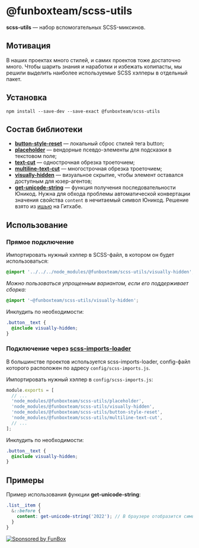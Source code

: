 # @funboxteam/scss-utils

**scss-utils** — набор вспомогательных SCSS-миксинов.

## Мотивация

В наших проектах много стилей, и самих проектов тоже достаточно много. Чтобы шарить знания и наработки и
избежать копипасты, мы решили выделить наиболее используемые SCSS хэлперы в отдельный пакет.

## Установка

```shell
npm install --save-dev --save-exact @funboxteam/scss-utils
```

## Состав библиотеки

- **[button-style-reset](./button-style-reset.scss)** — локальный сброс стилей тега button;
- **[placeholder](./placeholder.scss)** — вендорные псевдо-элементы для подсказки в текстовом поле;
- **[text-cut](./text-cut.scss)** — однострочная обрезка троеточием;
- **[multiline-text-cut](./multiline-text-cut.scss)** — многострочная обрезка троеточием;
- **[visually-hidden](./visually-hidden.scss)** — визуальное скрытие, чтобы элемент оставался доступным для юзер-агентов;
- **[get-unicode-string](./get-unicode-string.scss)** — функция получения последовательности Юникод. Нужна для обхода проблемы автоматической конвертации значения свойства `content` в нечитаемый символ Юникод. Решение взято из [ишью](https://github.com/sass/sass/issues/659#issuecomment-64819075) на Гитхабе.


## Использование

### Прямое подключение

Импортировать нужный хэлпер в SCSS-файл, в котором он будет использоваться:

```scss
@import '../../../node_modules/@funboxteam/scss-utils/visually-hidden';
```

*Можно пользоваться упрощенным вариантом, если его поддерживает сборка:*

```scss
@import '~@funboxteam/scss-utils/visually-hidden';
```

Инклудить по необходимости:

```scss
.button__text {
  @include visually-hidden;
}
```

### Подключение через [scss-imports-loader](https://github.com/funbox/scss-imports-loader)

В большинстве проектов используется scss-imports-loader, config-файл которого расположен по адресу `config/scss-imports.js`.

Импортировать нужный хэлпер в `config/scss-imports.js`:

```js
module.exports = [
  // ...
  'node_modules/@funboxteam/scss-utils/placeholder',
  'node_modules/@funboxteam/scss-utils/visually-hidden',
  'node_modules/@funboxteam/scss-utils/button-style-reset',
  'node_modules/@funboxteam/scss-utils/multiline-text-cut',
  // ...
];
```

Инклудить по необходимости:

```scss
.button__text {
  @include visually-hidden;
}
```

## Примеры

Пример использования функции **get-unicode-string**:

```scss
.list__item {
  &::before {
    content: get-unicode-string('2022'); // В браузере отобразится символ «•»
  }
}
```

[![Sponsored by FunBox](https://funbox.ru/badges/sponsored_by_funbox_centered.svg)](https://funbox.ru)
